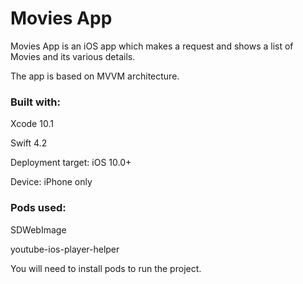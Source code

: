 # Movies App
Movies App is an iOS app which makes a request and shows a list of Movies and its various details.

The app is based on MVVM architecture.

### Built with: 
Xcode 10.1

Swift 4.2

Deployment target: iOS 10.0+

Device: iPhone only

### Pods used:
SDWebImage

youtube-ios-player-helper


You will need to install pods to run the project.
